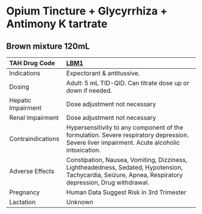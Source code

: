 # Opium Tincture + Glycyrrhiza + Antimony K tartrate

## Brown mixture 120mL

| TAH Drug Code      | [LBM1](https://www.tahsda.org.tw/drugs/hissearch.php?drug_code=LBM1)                                                                                    |
|:-------------------|:--------------------------------------------------------------------------------------------------------------------------------------------------------|
| Indications        | Expectorant & antitussive.                                                                                                                              |
| Dosing             | Adult: 5 mL TID-QID. Can titrate dose up or down if needed.                                                                                             |
| Hepatic Impairment | Dose adjustment not necessary                                                                                                                           |
| Renal Impairment   | Dose adjustment not necessary                                                                                                                           |
| Contraindications  | Hypersensitivity to any component of the formulation. Severe respiratory depression. Severe liver impairment. Acute alcoholic intoxication.             |
| Adverse Effects    | Constipation, Nausea, Vomiting, Dizziness, Lightheadedness, Sedated, Hypotension, Tachycardia, Seizure, Apnea, Respiratory depression, Drug withdrawal. |
| Pregnancy          | Human Data Suggest Risk in 3rd Trimester                                                                                                                |
| Lactation          | Unknown                                                                                                                                                 |

